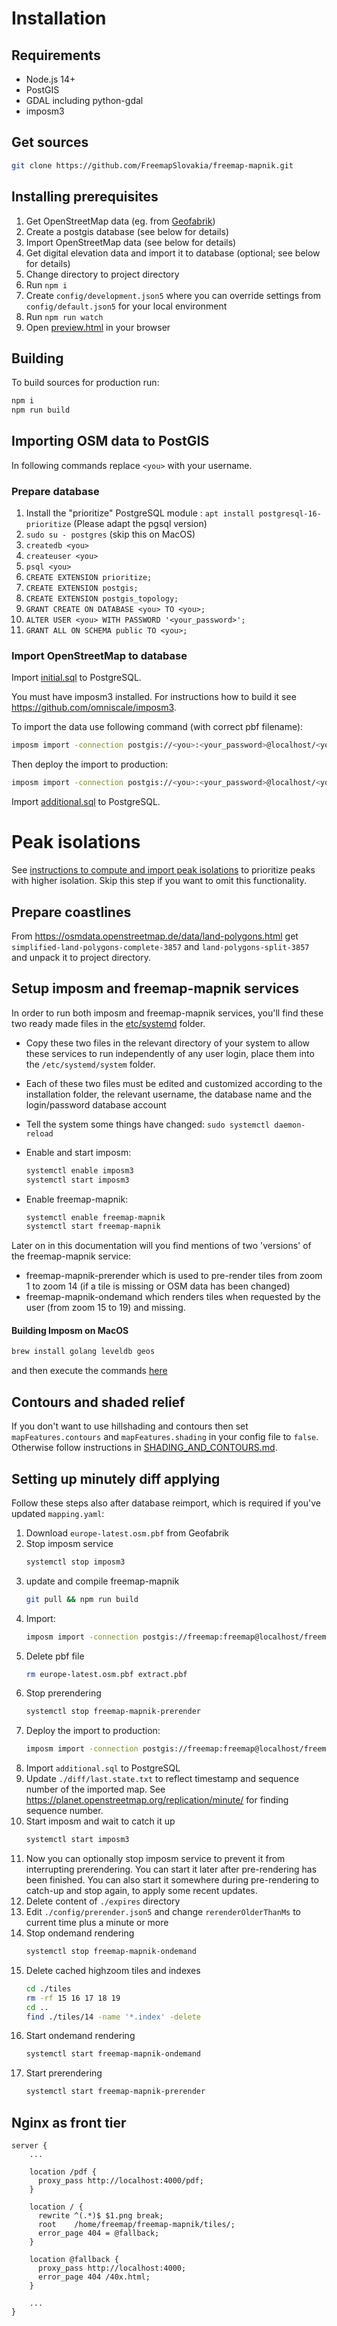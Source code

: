 # Installation

## Requirements

- Node.js 14+
- PostGIS
- GDAL including python-gdal
- imposm3

## Get sources

```bash
git clone https://github.com/FreemapSlovakia/freemap-mapnik.git
```

## Installing prerequisites

1. Get OpenStreetMap data (eg. from [Geofabrik](http://download.geofabrik.de/))
1. Create a postgis database (see below for details)
1. Import OpenStreetMap data (see below for details)
1. Get digital elevation data and import it to database (optional; see below for details)
1. Change directory to project directory
1. Run `npm i`
1. Create `config/development.json5` where you can override settings from `config/default.json5` for your local environment
1. Run `npm run watch`
1. Open [preview.html](../preview.html) in your browser

## Building

To build sources for production run:

```bash
npm i
npm run build
```

## Importing OSM data to PostGIS

In following commands replace `<you>` with your username.

### Prepare database

1. Install the "prioritize" PostgreSQL module : `apt install postgresql-16-prioritize` (Please adapt the pgsql version)
1. `sudo su - postgres` (skip this on MacOS)
1. `createdb <you>`
1. `createuser <you>`
1. `psql <you>`
1. `CREATE EXTENSION prioritize;`
1. `CREATE EXTENSION postgis;`
1. `CREATE EXTENSION postgis_topology;`
1. `GRANT CREATE ON DATABASE <you> TO <you>;`
1. `ALTER USER <you> WITH PASSWORD '<your_password>';`
1. `GRANT ALL ON SCHEMA public TO <you>;`

### Import OpenStreetMap to database

Import [initial.sql](../sql/initial.sql) to PostgreSQL.

You must have imposm3 installed. For instructions how to build it see https://github.com/omniscale/imposm3.

To import the data use following command (with correct pbf filename):

```bash
imposm import -connection postgis://<you>:<your_password>@localhost/<you> -mapping mapping.yaml -read slovakia-latest.osm.pbf -write
```

Then deploy the import to production:

```bash
imposm import -connection postgis://<you>:<your_password>@localhost/<you> -mapping mapping.yaml -deployproduction
```

Import [additional.sql](../sql/additional.sql) to PostgreSQL.

# Peak isolations

See [instructions to compute and import peak isolations](./PEAK_ISOLATION.md) to prioritize peaks with higher isolation.
Skip this step if you want to omit this functionality.

## Prepare coastlines

From https://osmdata.openstreetmap.de/data/land-polygons.html get `simplified-land-polygons-complete-3857` and `land-polygons-split-3857` and unpack it to project directory.

## Setup imposm and freemap-mapnik services

In order to run both imposm and freemap-mapnik services, you'll find these two ready made files in the [etc/systemd](../etc/systemd/) folder.

- Copy these two files in the relevant directory of your system to allow these services to run independently of any user login, place them into the `/etc/systemd/system` folder.
- Each of these two files must be edited and customized according to the installation folder, the relevant username, the database name and the login/password database account
- Tell the system some things have changed: `sudo systemctl daemon-reload`
- Enable and start imposm:

  ```bash
  systemctl enable imposm3
  systemctl start imposm3
  ```

- Enable freemap-mapnik:

  ```bash
  systemctl enable freemap-mapnik
  systemctl start freemap-mapnik
  ```

Later on in this documentation will you find mentions of two 'versions' of the freemap-mapnik service:

- freemap-mapnik-prerender which is used to pre-render tiles from zoom 1 to zoom 14 (if a tile is missing or OSM data has been changed)
- freemap-mapnik-ondemand which renders tiles when requested by the user (from zoom 15 to 19) and missing.

#### Building Imposm on MacOS

```bash
brew install golang leveldb geos
```

and then execute the commands [here](https://github.com/omniscale/imposm3/#compile)

## Contours and shaded relief

If you don't want to use hillshading and contours then set `mapFeatures.contours` and `mapFeatures.shading` in your config file to `false`.
Otherwise follow instructions in [SHADING_AND_CONTOURS.md](./SHADING_AND_CONTOURS.md).

## Setting up minutely diff applying

Follow these steps also after database reimport, which is required if you've updated `mapping.yaml`:

1. Download `europe-latest.osm.pbf` from Geofabrik
1. Stop imposm service
   ```bash
   systemctl stop imposm3
   ```
1. update and compile freemap-mapnik
   ```bash
   git pull && npm run build
   ```
1. Import:
   ```bash
   imposm import -connection postgis://freemap:freemap@localhost/freemap -mapping mapping.yaml -read europe-latest.osm.pbf -diff -write -cachedir ./cache -diffdir ./diff -overwritecache -limitto limit-europe.geojson -limittocachebuffer 10000 -optimize
   ```
1. Delete pbf file
   ```bash
   rm europe-latest.osm.pbf extract.pbf
   ```
1. Stop prerendering
   ```bash
   systemctl stop freemap-mapnik-prerender
   ```
1. Deploy the import to production:
   ```bash
   imposm import -connection postgis://freemap:freemap@localhost/freemap -mapping mapping.yaml -deployproduction
   ```
1. Import `additional.sql` to PostgreSQL
1. Update `./diff/last.state.txt` to reflect timestamp and sequence number of the imported map.
   See https://planet.openstreetmap.org/replication/minute/ for finding sequence number.
1. Start imposm and wait to catch it up
   ```bash
   systemctl start imposm3
   ```
1. Now you can optionally stop imposm service to prevent it from interrupting prerendering.
   You can start it later after pre-rendering has been finished.
   You can also start it somewhere during pre-rendering to catch-up and stop again, to apply some recent updates.
1. Delete content of `./expires` directory
1. Edit `./config/prerender.json5` and change `rerenderOlderThanMs` to current time plus a minute or more
1. Stop ondemand rendering
   ```bash
   systemctl stop freemap-mapnik-ondemand
   ```
1. Delete cached highzoom tiles and indexes
   ```bash
   cd ./tiles
   rm -rf 15 16 17 18 19
   cd ..
   find ./tiles/14 -name '*.index' -delete
   ```
1. Start ondemand rendering
   ```bash
   systemctl start freemap-mapnik-ondemand
   ```
1. Start prerendering
   ```bash
   systemctl start freemap-mapnik-prerender
   ```

## Nginx as front tier

```nginx
server {
    ...

    location /pdf {
      proxy_pass http://localhost:4000/pdf;
    }

    location / {
      rewrite ^(.*)$ $1.png break;
      root    /home/freemap/freemap-mapnik/tiles/;
      error_page 404 = @fallback;
    }

    location @fallback {
      proxy_pass http://localhost:4000;
      error_page 404 /40x.html;
    }

    ...
}
```
